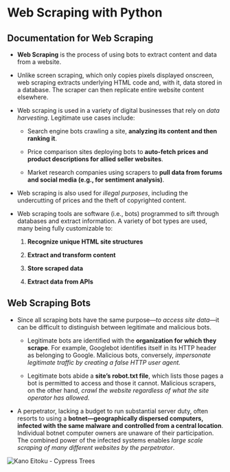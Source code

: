 # Web Scraping with Python

## Documentation for Web Scraping
- **Web Scraping** is the process of using bots to extract content and data from a website.


- Unlike screen scraping, which only copies pixels displayed onscreen, web scraping extracts underlying HTML code and, with it, data stored in a database. The scraper can then replicate entire website content elsewhere.


- Web scraping is used in a variety of digital businesses that rely on *data harvesting*. Legitimate use cases include:

    - Search engine bots crawling a site, **analyzing its content and then ranking it**.
    
    - Price comparison sites deploying bots to **auto-fetch prices and product descriptions for allied seller websites**.
    
    - Market research companies using scrapers to **pull data from forums and social media (e.g., for sentiment analysis)**.
    
    
- Web scraping is also used for *illegal purposes*, including the undercutting of prices and the theft of copyrighted content.


- Web scraping tools are software (i.e., bots) programmed to sift through databases and extract information. A variety of bot types are used, many being fully customizable to:

    1. **Recognize unique HTML site structures**
    
    2. **Extract and transform content**
    
    3. **Store scraped data**
    
    4. **Extract data from APIs**

## Web Scraping Bots 

- Since all scraping bots have the same purpose—*to access site data*—it can be difficult to distinguish between legitimate and malicious bots.
    
    - Legitimate bots are identified with the **organization for which they scrape**. For example, Googlebot identifies itself in its HTTP header as belonging to Google. Malicious bots, conversely, *impersonate legitimate traffic by creating a false HTTP user agent.*
    
    - Legitimate bots abide a **site’s robot.txt file**, which lists those pages a bot is permitted to access and those it cannot. Malicious scrapers, on the other hand, *crawl the website regardless of what the site operator has allowed.*

- A perpetrator, lacking a budget to run substantial server duty, often resorts to using a **botnet—geographically dispersed computers, infected with the same malware and controlled from a central location**. Individual botnet computer owners are unaware of their participation. The combined power of the infected systems enables *large scale scraping of many different websites by the perpetrator*.

![Kano Eitoku - Cypress Trees](https://upload.wikimedia.org/wikipedia/commons/a/af/Wind-God-Fujin-and-Thunder-God-Raijin-by-Tawaraya-Sotatsu.png)

